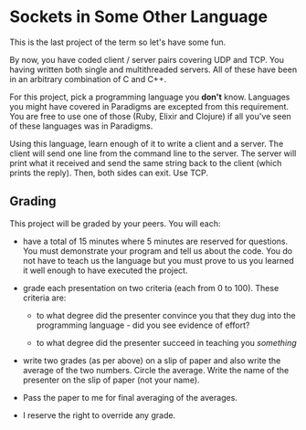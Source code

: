 # Sockets in Some Other Language

This is the last project of the term so let's have some fun.

By now, you have coded client / server pairs covering UDP and TCP. You
having written both single and multithreaded servers. All of these have
been in an arbitrary combination of C and C++.

For this project, pick a programming language you **don't** know.
Languages you might have covered in Paradigms are excepted from this
requirement. You are free to use one of those (Ruby, Elixir and
Clojure) if all you've seen of these languages was in Paradigms.

Using this language, learn enough of it to write a client and a server.
The client will send one line from the command line to the server. The
server will print what it received and send the same string back to the
client (which prints the reply). Then, both sides can exit. Use TCP.

## Grading

This project will be graded by your peers. You will each:

* have a total of 15 minutes where 5 minutes are reserved for questions.
You must demonstrate your program and tell us about the code. You do not
have to teach us the language but you must prove to us you learned it
well enough to have executed the project.

* grade each presentation on two criteria (each from 0 to 100). These
criteria are:

  * to what degree did the presenter convince you that they dug into the programming language - did you see evidence of effort?

  * to what degree did the presenter succeed in teaching you *something*

* write two grades (as per above) on a slip of paper and also write the
average of the two numbers. Circle the average. Write the name of the
presenter on the slip of paper (not your name).

* Pass the paper to me for final averaging of the averages.

* I reserve the right to override any grade.
